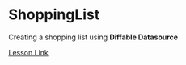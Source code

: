# ShoppingList
Creating a shopping list using **Diffable Datasource**

[Lesson Link](https://github.com/alexpaul/Diffable-Data-Source)
